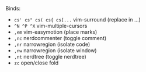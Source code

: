 Binds:

- `cs' cs" cs( cs{ cs[...` vim-surround (replace in ...)
- `^N ^P ^X` vim-multiple-cursors
- `,em` vim-easymotion (place marks)
- `,nc` nerdcommenter (toggle comment)
- `,nr` narrowregion (isolate code)
- `,nw` narrowregion (isolate window)
- `,nt` nerdtree (toggle nerdtree)
- `zc` open/close fold
